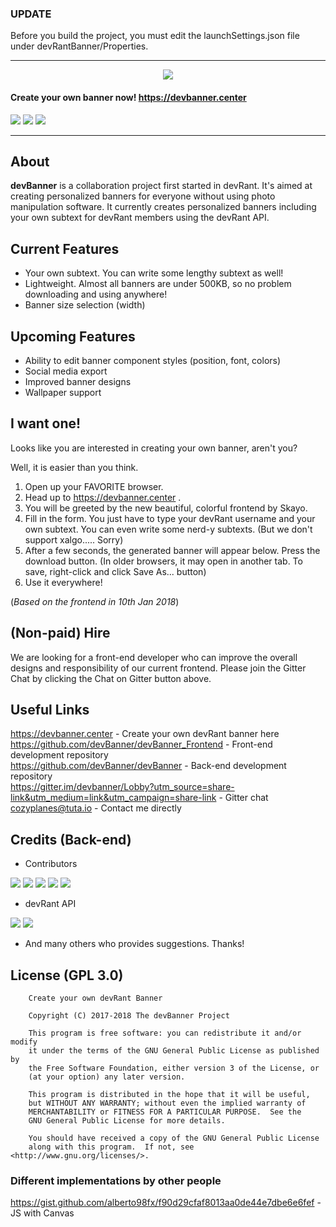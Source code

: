### UPDATE
Before you build the project, you must edit the launchSettings.json file under devRantBanner/Properties.

----

<p align="center"><img src="https://i.imgur.com/fHiT4OO.png"/></p> 

<!--<h2 align="center"><b>devBanner</b></h2>
<h4 align="center">Create your own devRant Banner now!</h4>
<h4 align="center">https://devbanner.center</h4>-->

#### Create your own banner now! https://devbanner.center

<p align="center">

  [<img src="https://img.shields.io/github/issues/devBanner/devBanner.svg?style=for-the-badge">](https://github.com/devBanner/devBanner/issues)
  [<img src="https://img.shields.io/github/issues-pr/devBanner/devBanner.svg?style=for-the-badge">](https://github.com/devBanner/devBanner/pulls)
  [<img src="https://img.shields.io/gitter/room/devBanner/devBanner.svg?style=for-the-badge">](https://gitter.im/devbanner/Lobby?utm_source=share-link&utm_medium=link&utm_campaign=share-link)
  
</p>

----

## About
**devBanner** is a collaboration project first started in devRant. It's aimed at creating personalized banners for everyone without using photo manipulation software. It currently creates personalized banners including your own subtext for devRant members using the devRant API.

## Current Features
- Your own subtext. You can write some lengthy subtext as well!
- Lightweight. Almost all banners are under 500KB, so no problem downloading and using anywhere!
- Banner size selection (width)

## Upcoming Features
- Ability to edit banner component styles (position, font, colors)
- Social media export
- Improved banner designs
- Wallpaper support

## I want one!
Looks like you are interested in creating your own banner, aren't you?

Well, it is easier than you think.

1. Open up your FAVORITE browser.
2. Head up to https://devbanner.center .
3. You will be greeted by the new beautiful, colorful frontend by Skayo.
4. Fill in the form. You just have to type your devRant username and your own subtext. You can even write some nerd-y subtexts. (But we don't support xalgo..... Sorry)
5. After a few seconds, the generated banner will appear below. Press the download button. (In older browsers, it may open in another tab. To save, right-click and click Save As... button)
6. Use it everywhere!

(*Based on the frontend in 10th Jan 2018*)

## (Non-paid) Hire
We are looking for a front-end developer who can improve the overall designs and responsibility of our current frontend. Please join the Gitter Chat by clicking the Chat on Gitter button above.

## Useful Links
https://devbanner.center - Create your own devRant banner here    
https://github.com/devBanner/devBanner_Frontend - Front-end development repository      
https://github.com/devBanner/devBanner - Back-end development repository    
https://gitter.im/devbanner/Lobby?utm_source=share-link&utm_medium=link&utm_campaign=share-link - Gitter chat    
<cozyplanes@tuta.io> - Contact me directly


## Credits (Back-end)

- Contributors

[<img src="https://img.shields.io/badge/contributor-Kimmax-brightgreen.svg?style=for-the-badge">](https://github.com/Kimmax) 
[<img src="https://img.shields.io/badge/contributor-cozyplanes-blue.svg?style=for-the-badge">](https://github.com/cozyplanes) 
[<img src="https://img.shields.io/badge/contributor-Mitch528-yellow.svg?style=for-the-badge">](https://github.com/Mitch528) 
[<img src="https://img.shields.io/badge/contributor-JakubSteplowski-orange.svg?style=for-the-badge">](https://github.com/JakubSteplowski) 
[<img src="https://img.shields.io/badge/contributor-Etnath-red.svg?style=for-the-badge">](https://github.com/Etnath)

- devRant API

[<img src="https://img.shields.io/badge/devRant%20API-dfox-lightgrey.svg?style=for-the-badge">](https://devrant.com/users/dfox)
[<img src="https://img.shields.io/badge/devRant%20Avatar-trogus-lightgrey.svg?style=for-the-badge">](https://devrant.com/users/trogus)

- And many others who provides suggestions. Thanks!



## License (GPL 3.0)

```
    Create your own devRant Banner
    
    Copyright (C) 2017-2018 The devBanner Project

    This program is free software: you can redistribute it and/or modify
    it under the terms of the GNU General Public License as published by
    the Free Software Foundation, either version 3 of the License, or
    (at your option) any later version.

    This program is distributed in the hope that it will be useful,
    but WITHOUT ANY WARRANTY; without even the implied warranty of
    MERCHANTABILITY or FITNESS FOR A PARTICULAR PURPOSE.  See the
    GNU General Public License for more details.

    You should have received a copy of the GNU General Public License
    along with this program.  If not, see <http://www.gnu.org/licenses/>.
```


### Different implementations by other people
https://gist.github.com/alberto98fx/f90d29cfaf8013aa0de44e7dbe6e6fef - JS with Canvas
